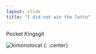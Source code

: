 ```yaml
---
layout: slide
title: "I did not win the lotto"
---
```


Pocket Kingsgit 

![kimonotocat](https://octodex.github.com/images/kimonotocat.png)
{: .center}
